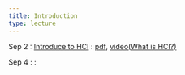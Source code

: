 ```yaml
---
title: Introduction
type: lecture
---
```


Sep 2
: [Introduce to HCI](#)
  : [pdf](../assets/lectures/introduce-to-hci.pdf), [video(What is HCI?)](https://bit.ly/3zoRWDA)

Sep 4
: 
  : 
